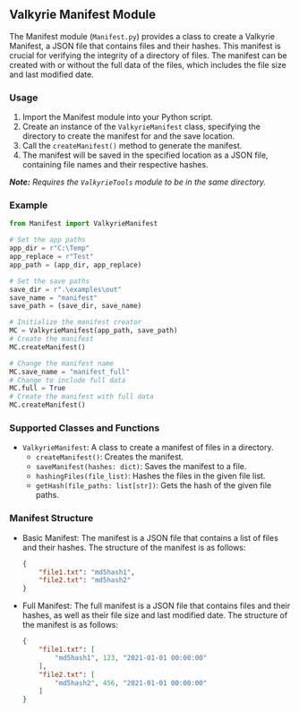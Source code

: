 ## Valkyrie Manifest Module

The Manifest module (`Manifest.py`) provides a class to create a Valkyrie Manifest, a JSON file that contains 
files and their hashes. This manifest is crucial for verifying the integrity of a directory of files. The manifest can
be created with or without the full data of the files, which includes the file size and last modified date.

### Usage

1. Import the Manifest module into your Python script.
2. Create an instance of the `ValkyrieManifest` class, specifying the directory to create the manifest for and the save location.
3. Call the `createManifest()` method to generate the manifest.
4. The manifest will be saved in the specified location as a JSON file, containing file names and their respective hashes.

***Note:*** *Requires the `ValkyrieTools` module to be in the same directory.*

### Example

```python
from Manifest import ValkyrieManifest

# Set the app paths
app_dir = r"C:\Temp"
app_replace = r"Test"
app_path = (app_dir, app_replace)

# Set the save paths
save_dir = r".\examples\out"
save_name = "manifest"
save_path = (save_dir, save_name)

# Initialize the manifest creator
MC = ValkyrieManifest(app_path, save_path)
# Create the manifest
MC.createManifest()

# Change the manifest name
MC.save_name = "manifest_full"
# Change to include full data
MC.full = True
# Create the manifest with full data
MC.createManifest()
```

### Supported Classes and Functions

- `ValkyrieManifest`: A class to create a manifest of files in a directory.
    - `createManifest()`: Creates the manifest.
    - `saveManifest(hashes: dict)`: Saves the manifest to a file.
    - `hashingFiles(file_list)`: Hashes the files in the given file list.
    - `getHash(file_paths: list[str])`: Gets the hash of the given file paths.

### Manifest Structure

- Basic Manifest:
    The manifest is a JSON file that contains a list of files and their hashes. The structure of the manifest is as follows:
    
    ```json
    {
        "file1.txt": "md5hash1",
        "file2.txt": "md5hash2"
    }
    ```

- Full Manifest:
    The full manifest is a JSON file that contains files and their hashes, as well as their file size and last modified date. The structure of the manifest is as follows:
    
    ```json
    {
        "file1.txt": [
            "md5hash1", 123, "2021-01-01 00:00:00"
        ],
        "file2.txt": [
            "md5hash2", 456, "2021-01-01 00:00:00"
        ]
    }
    ```
